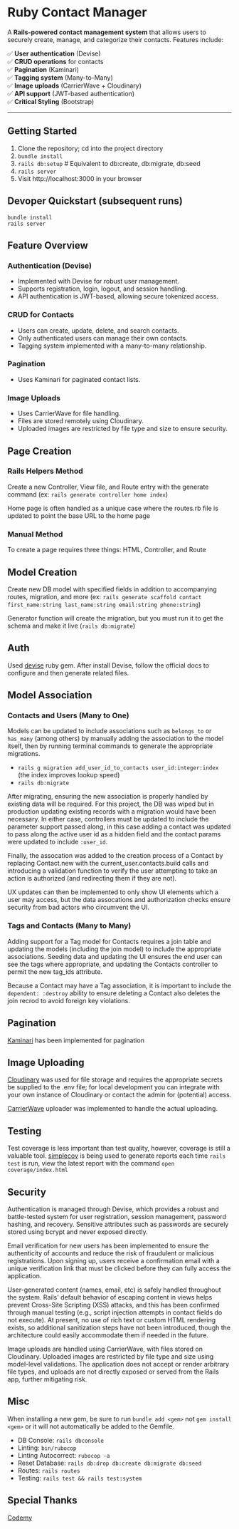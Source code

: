 # Ruby Contact Manager

A **Rails-powered contact management system** that allows users to securely create, manage, and categorize their contacts. Features include:

✅ **User authentication** (Devise)  
✅ **CRUD operations** for contacts  
✅ **Pagination** (Kaminari)  
✅ **Tagging system** (Many-to-Many)  
✅ **Image uploads** (CarrierWave + Cloudinary)  
✅ **API support** (JWT-based authentication)  
✅ **Critical Styling** (Bootstrap)

---

## **Getting Started**

1. Clone the repository; cd into the project directory
2. `bundle install`
3. `rails db:setup` # Equivalent to db:create, db:migrate, db:seed
4. `rails server`
5. Visit http://localhost:3000 in your browser

## **Devoper Quickstart (subsequent runs)**

```
bundle install
rails server
```

## Feature Overview

### Authentication (Devise)

- Implemented with Devise for robust user management.
- Supports registration, login, logout, and session handling.
- API authentication is JWT-based, allowing secure tokenized access.

### CRUD for Contacts

- Users can create, update, delete, and search contacts.
- Only authenticated users can manage their own contacts.
- Tagging system implemented with a many-to-many relationship.

### Pagination

- Uses Kaminari for paginated contact lists.

### Image Uploads

- Uses CarrierWave for file handling.
- Files are stored remotely using Cloudinary.
- Uploaded images are restricted by file type and size to ensure security.

## Page Creation

### Rails Helpers Method

Create a new Controller, View file, and Route entry with the generate command (ex: `rails generate controller home index`)

Home page is often handled as a unique case where the routes.rb file is updated to point the base URL to the home page

### Manual Method

To create a page requires three things: HTML, Controller, and Route

## Model Creation

Create new DB model with specified fields in addition to accompanying routes, migration, and more (ex: `rails generate scaffold contact first_name:string last_name:string email:string phone:string`)

Generator function will create the migration, but you must run it to get the schema and make it live (`rails db:migrate`)

## Auth

Used [devise](https://rubygems.org/gems/devise) ruby gem.
After install Devise, follow the official docs to configure and then generate related files.

## Model Association

### Contacts and Users (Many to One)

Models can be updated to include associations such as `belongs_to` or `has_many` (among others) by manually adding the association to the model itself, then by running terminal commands to generate the appropriate migrations.

- `rails g migration add_user_id_to_contacts user_id:integer:index` (the index improves lookup speed)
- `rails db:migrate`

After migrating, ensuring the new association is properly handled by existing data will be required. For this project, the DB was wiped but in production updating existing records with a migration would have been necessary. In either case, controllers must be updated to include the parameter support passed along, in this case adding a contact was updated to pass along the active user id as a hidden field and the contact params were updated to include `:user_id`.

Finally, the assocation was added to the creation process of a Contact by replacing Contact.new with the current_user.contacts.build calls and introducing a validation function to verify the user attempting to take an action is authorized (and redirecting them if they are not).

UX updates can then be implemented to only show UI elements which a user may access, but the data assocations and authorization checks ensure security from bad actors who circumvent the UI.

### Tags and Contacts (Many to Many)

Adding support for a Tag model for Contacts requires a join table and updating the models (including the join model) to include the appropriate associations. Seeding data and updating the UI ensures the end user can see the tags where appropriate, and updating the Contacts controller to permit the new tag_ids attribute.

Because a Contact may have a Tag association, it is important to include the `dependent: :destroy` ability to ensure deleting a Contact also deletes the join recrod to avoid foreign key violations.

## Pagination

[Kaminari](https://github.com/kaminari/kaminari) has been implemented for pagination

## Image Uploading

[Cloudinary](https://cloudinary.com/documentation/rails_integration) was used for file storage and requires the appropriate secrets be supplied to the .env file; for local development you can integrate with your own instance of Cloudinary or contact the admin for (potential) access.

[CarrierWave](https://rubygems.org/gems/carrierwave) uploader was implemented to handle the actual uploading.

## Testing

Test coverage is less important than test quality, however, coverage is still a valuable tool. [simplecov](https://github.com/simplecov-ruby/simplecov) is being used to generate reports each time `rails test` is run, view the latest report with the command `open coverage/index.html`

## Security

Authentication is managed through Devise, which provides a robust and battle-tested system for user registration, session management, password hashing, and recovery. Sensitive attributes such as passwords are securely stored using bcrypt and never exposed directly.

Email verification for new users has been implemented to ensure the authenticity of accounts and reduce the risk of fraudulent or malicious registrations. Upon signing up, users receive a confirmation email with a unique verification link that must be clicked before they can fully access the application.

User-generated content (names, email, etc) is safely handled throughout the system. Rails' default behavior of escaping content in views helps prevent Cross-Site Scripting (XSS) attacks, and this has been confirmed through manual testing (e.g., script injection attempts in contact fields do not execute). At present, no use of rich text or custom HTML rendering exists, so additional sanitization steps have not been introduced, though the architecture could easily accommodate them if needed in the future.

Image uploads are handled using CarrierWave, with files stored on Cloudinary. Uploaded images are restricted by file type and size using model-level validations. The application does not accept or render arbitrary file types, and uploads are not directly exposed or served from the Rails app, further mitigating risk.

## Misc

When installing a new gem, be sure to run `bundle add <gem>` not `gem install <gem>` or it will not automatically be added to the Gemfile.

- DB Console: `rails dbconsole`
- Linting: `bin/rubocop`
- Linting Autocorrect: `rubocop -a`
- Reset Database: `rails db:drop db:create db:migrate db:seed`
- Routes: `rails routes`
- Testing: `rails test && rails test:system`

## Special Thanks

[Codemy](https://www.youtube.com/watch?v=fmyvWz5TUWg)
